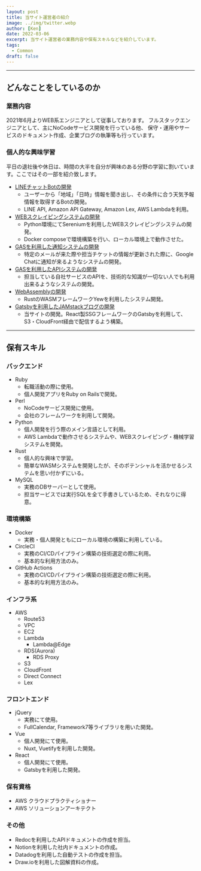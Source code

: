 ```yaml
---
layout: post
title: 当サイト運営者の紹介
image: ../img/twitter.webp
author: [Ken]
date: 2022-03-06
excerpt: 当サイト運営者の業務内容や保有スキルなどを紹介しています。
tags:
  - Common
draft: false
---
```

---

## どんなことをしているのか

### 業務内容

2021年6月よりWEB系エンジニアとして従事しております。
フルスタックエンジニアとして、主にNoCodeサービス開発を行っている他、
保守・運用やサービスのドキュメント作成、企業ブログの執筆等も行っています。

### 個人的な興味学習

平日の退社後や休日は、時間の大半を自分が興味のある分野の学習に割いています。ここではその一部を紹介致します。

- <u>LINEチャットBotの開発</u>
  - ユーザーから「地域」「日時」情報を聞き出し、その条件に合う天気予報情報を取得するBotの開発。
  - LINE API, Amazon API Gateway, Amazon Lex, AWS Lambdaを利用。
- <u>WEBスクレイピングシステムの開発</u>
  - Python環境にてSereniumを利用したWEBスクレイピングシステムの開発。
  - Docker composeで環境構築を行い、ローカル環境上で動作させた。
- <u>GASを利用した通知システムの開発</u>
  - 特定のメールが来た際や担当チケットの情報が更新された際に、Google Chatに通知が来るようなシステムの開発。
- <u>GASを利用したAPIシステムの開発</u>
  - 担当している自社サービスのAPIを、技術的な知識が一切ない人でも利用出来るようなシステムの開発。
- <u>WebAssemblyの開発</u>
  - RustのWASMフレームワークYewを利用したシステム開発。
- <u>Gatsbyを利用したJAMstackブログの開発</u>
  - 当サイトの開発。React製SSGフレームワークのGatsbyを利用して、S3・CloudFront経由で配信するよう構築。

---

## 保有スキル

### バックエンド

- Ruby
  - 転職活動の際に使用。
  - 個人開発アプリをRuby on Railsで開発。
- Perl
  - NoCodeサービス開発に使用。
  - 会社のフレームワークを利用して開発。
- Python
  - 個人開発を行う際のメイン言語として利用。
  - AWS Lambdaで動作させるシステムや、WEBスクレイピング・機械学習システムを開発。
- Rust
  - 個人的な興味で学習。
  - 簡単なWASMシステムを開発したが、そのポテンシャルを活かせるシステムを思い付かずにいる。
- MySQL
  - 実務のDBサーバーとして使用。
  - 担当サービスでは実行SQLを全て手書きしているため、それなりに得意。

### 環境構築

- Docker
  - 実務・個人開発ともにローカル環境の構築に利用している。
- CircleCI
  - 実務のCI/CDパイプライン構築の技術選定の際に利用。
  - 基本的な利用方法のみ。
- GitHub Actions
  - 実務のCI/CDパイプライン構築の技術選定の際に利用。
  - 基本的な利用方法のみ。

### インフラ系

- AWS
  - Route53
  - VPC
  - EC2
  - Lambda
    - Lambda@Edge
  - RDS(Aurora)
    - RDS Proxy
  - S3
  - CloudFront
  - Direct Connect
  - Lex

### フロントエンド

- jQuery
  - 実務にて使用。
  - FullCalendar, Framework7等ライブラリを用いた開発。
- Vue
  - 個人開発にて使用。
  - Nuxt, Vuetifyを利用した開発。
- React
  - 個人開発にて使用。
  - Gatsbyを利用した開発。

### 保有資格

- AWS クラウドプラクティショナー
- AWS ソリューションアーキテクト

### その他

- Redocを利用したAPIドキュメントの作成を担当。
- Notionを利用した社内ドキュメントの作成。
- Datadogを利用した自動テストの作成を担当。
- Draw.ioを利用した図解資料の作成。
